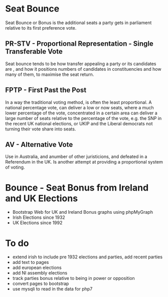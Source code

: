 Seat Bounce
===========
Seat Bounce or Bonus is the additional seats a party gets in parliament relative to its first preference vote.

## PR-STV - Proportional Representation - Single Transferable Vote
Seat bounce tends to be how transfer appealing a party or its candidates are , and how it positions numbers of candidates in constituencies and how many of them, to maximise the seat return.

## FPTP - First Past the Post
In a way the traditional voting method, is often the least proportional. A national percentage vote, can deliver a low or now seats, where a much lower percentage of the vote, concentrated in a certain area can deliver a large number of seats relative to the percentage of the vote, e.g. the SNP in the recent UK national elections, or UKIP and the Liberal democrats not turning their vote share into seats.

## AV - Alternative Vote
Use in Australia, and anumber of other juristicions, and defeated in a Referendum in the UK. Is another attempt at providing a proportional system of voting.

# Bounce - Seat Bonus from Ireland and UK Elections
+ Bootstrap Web for UK and Ireland Bonus graphs using phpMyGraph
+ Irish Elections since 1932
+ UK Elections since 1992


# To do
+ extend irish to include pre 1932 elections and parties, add recent parties
+ add text to pages
+ add european elections
+ add NI assembly elections
+ track parties bonus relative to being in power or opposition
+ convert pages to bootstrap
+ use mysqli to read in the data for php7
